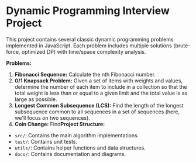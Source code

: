 # Dynamic Programming Interview Project

This project contains several classic dynamic programming problems implemented in JavaScript.  Each problem includes multiple solutions (brute-force, optimized DP) with time/space complexity analysis.

**Problems:**

1. **Fibonacci Sequence:** Calculate the nth Fibonacci number.
2. **0/1 Knapsack Problem:** Given a set of items with weights and values, determine the number of each item to include in a collection so that the total weight is less than or equal to a given limit and the total value is as large as possible.
3. **Longest Common Subsequence (LCS):** Find the length of the longest subsequence common to all sequences in a set of sequences (here, we'll focus on two sequences).
4. **Coin Change:** Find**Project Structure:**

- `src/`: Contains the main algorithm implementations.
- `test/`: Contains unit tests.
- `utils/`: Contains helper functions and data structures.
- `docs/`: Contains documentation and diagrams.